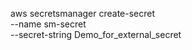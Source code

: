 aws secretsmanager create-secret \
     --name sm-secret \
     --secret-string Demo_for_external_secret

